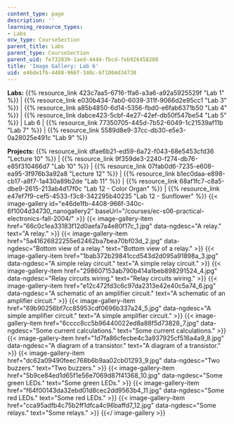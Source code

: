 ```yaml
---
content_type: page
description: ''
learning_resource_types:
- Labs
ocw_type: CourseSection
parent_title: Labs
parent_type: CourseSection
parent_uid: fe732839-1aed-4444-fbcd-feb926458288
title: 'Image Gallery: Lab 6'
uid: e46de1fb-4408-966f-340c-6f1004d34730
---
```


**Labs:** {{% resource_link 423c7aa5-6716-1fa6-a3a6-a92a5925529f "Lab 1" %}} | {{% resource_link e030b434-7ab0-6039-311f-9066d2e95cc1 "Lab 3" %}} | {{% resource_link a85b4850-6d14-5356-fbd0-e6fab6371b50 "Lab 4" %}} | {{% resource_link dabce423-5cbf-4e27-42ef-db50f547be54 "Lab 5" %}} | Lab 6 | {{% resource_link 77350705-445d-7b52-6049-1c21539af11b "Lab 7" %}} | {{% resource_link 5589d8e9-37cc-db30-e5e3-0a28025e491c "Lab 9" %}}

**Projects:** {{% resource_link dfae6b21-ed59-6a72-f043-68e5453cfd36 "Lecture 10" %}} | {{% resource_link 9f359de3-2240-f274-db76-e85f310466d7 "Lab 10" %}} | {{% resource_link 07fab0d6-7235-e608-ea95-3f976b3a92a8 "Lecture 12" %}} | {{% resource_link b1ec0daa-e898-cb17-a8f7-1a430a89b2de "Lab 11" %}} | {{% resource_link 68af1fc7-c8a5-dbe9-2615-213ab4d17f0c "Lab 12 - Color Organ" %}} | {{% resource_link e47ef7f9-cef5-4533-f3c8-342295b40235 "Lab 12 - Sunflower" %}}
{{< image-gallery id="e46de1fb-4408-966f-340c-6f1004d34730_nanogallery2" baseUrl="/courses/ec-s06-practical-electronics-fall-2004/" >}}
{{< image-gallery-item href="66c0c1ea33183f12d0aefa7a4e80f17c_1.jpg" data-ngdesc="A relay." text="A relay." >}}
{{< image-gallery-item href="5a41626822255e62462ba7bea70bf03d_2.jpg" data-ngdesc="Bottom view of a relay." text="Bottom view of a relay." >}}
{{< image-gallery-item href="1bab372b29841ccd543d2d095a91898a_3.jpg" data-ngdesc="A simple relay circuit." text="A simple relay circuit." >}}
{{< image-gallery-item href="298607153ab790b414a1beb898291524_4.jpg" data-ngdesc="Relay circuits wiring." text="Relay circuits wiring." >}}
{{< image-gallery-item href="e12c472fd3c6c97da2313e42e40c5a74_6.jpg" data-ngdesc="A schematic of an amplifier circuit." text="A schematic of an amplifier circuit." >}}
{{< image-gallery-item href="69b90256bf7cc85953cdf0696b337a24_5.jpg" data-ngdesc="A simple amplifier circuit." text="A simple amplifier circuit." >}}
{{< image-gallery-item href="6cccc8cc5b96440022ed8a88f5d73828_7.jpg" data-ngdesc="Some current calculations." text="Some current calculations." >}}
{{< image-gallery-item href="1d7fa86cfecbe4c3a937925cf516a4a9_8.jpg" data-ngdesc="A diagram of a transistor." text="A diagram of a transistor." >}}
{{< image-gallery-item href="dc62a09490feec768b6b9aa02cb01293_9.jpg" data-ngdesc="Two buzzers." text="Two buzzers." >}}
{{< image-gallery-item href="5b9ce84ed1d65f1e56e7069d87f41368_10.jpg" data-ngdesc="Some green LEDs." text="Some green LEDs." >}}
{{< image-gallery-item href="f64f00143da32ebd01d8cec2dd9563b4_11.jpg" data-ngdesc="Some red LEDs." text="Some red LEDs." >}}
{{< image-gallery-item href="cca95adfb4c75b2ff1dfca4c96baffd7_12.jpg" data-ngdesc="Some relays." text="Some relays." >}}
{{</ image-gallery >}}